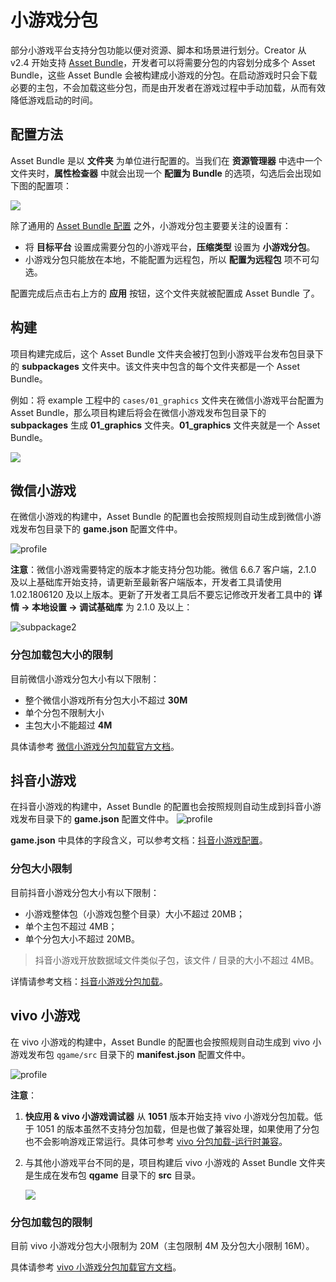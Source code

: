 # 小游戏分包

部分小游戏平台支持分包功能以便对资源、脚本和场景进行划分。Creator 从 v2.4 开始支持 [Asset Bundle](../asset-manager/bundle.md)，开发者可以将需要分包的内容划分成多个 Asset Bundle，这些 Asset Bundle 会被构建成小游戏的分包。在启动游戏时只会下载必要的主包，不会加载这些分包，而是由开发者在游戏过程中手动加载，从而有效降低游戏启动的时间。

## 配置方法

Asset Bundle 是以 **文件夹** 为单位进行配置的。当我们在 **资源管理器** 中选中一个文件夹时，**属性检查器** 中就会出现一个 **配置为 Bundle** 的选项，勾选后会出现如下图的配置项：

![](subpackage/configuration.png)

除了通用的 [Asset Bundle 配置](../scripting/asset-bundle.md#%E9%85%8D%E7%BD%AE%E6%96%B9%E6%B3%95) 之外，小游戏分包主要要关注的设置有：
- 将 **目标平台** 设置成需要分包的小游戏平台，**压缩类型** 设置为 **小游戏分包**。
- 小游戏分包只能放在本地，不能配置为远程包，所以 **配置为远程包** 项不可勾选。

配置完成后点击右上方的 **应用** 按钮，这个文件夹就被配置成 Asset Bundle 了。

## 构建

项目构建完成后，这个 Asset Bundle 文件夹会被打包到小游戏平台发布包目录下的 **subpackages** 文件夹中。该文件夹中包含的每个文件夹都是一个 Asset Bundle。

例如：将 example 工程中的 `cases/01_graphics` 文件夹在微信小游戏平台配置为 Asset Bundle，那么项目构建后将会在微信小游戏发布包目录下的 **subpackages** 生成 **01_graphics** 文件夹。**01_graphics** 文件夹就是一个 Asset Bundle。

![](subpackage/subpackage.png)

## 微信小游戏

在微信小游戏的构建中，Asset Bundle 的配置也会按照规则自动生成到微信小游戏发布包目录下的 **game.json** 配置文件中。

![profile](subpackage/profile.png)

**注意**：微信小游戏需要特定的版本才能支持分包功能。微信 6.6.7 客户端，2.1.0 及以上基础库开始支持，请更新至最新客户端版本，开发者工具请使用 1.02.1806120 及以上版本。更新了开发者工具后不要忘记修改开发者工具中的 **详情 -> 本地设置 -> 调试基础库** 为 2.1.0 及以上：

![subpackage2](./subpackage/subpackage2.png)

### 分包加载包大小的限制

目前微信小游戏分包大小有以下限制：

- 整个微信小游戏所有分包大小不超过 **30M**
- 单个分包不限制大小
- 主包大小不能超过 **4M**

具体请参考 [微信小游戏分包加载官方文档](https://developers.weixin.qq.com/minigame/dev/guide/base-ability/subPackage/useSubPackage.html)。

## 抖音小游戏

在抖音小游戏的构建中，Asset Bundle 的配置也会按照规则自动生成到抖音小游戏发布目录下的 **game.json** 配置文件中。
![profile](subpackage/profile.png)

**game.json** 中具体的字段含义，可以参考文档：[抖音小游戏配置](https://developer.open-douyin.com/docs/resource/zh-CN/mini-game/develop/framework/mini-game-configuration/)。

### 分包大小限制

目前抖音小游戏分包大小有以下限制：

- ​小游戏整体包（小游戏包整个目录）大小不超过 20MB；​
- 单个主包不超过 4MB；​
- 单个分包大小不超过 20MB。

> 抖音小游戏开放数据域文件类似子包，该文件 / 目录的大小不超过 4MB。​

详情请参考文档：[抖音小游戏分包加载](https://developer.open-douyin.com/docs/resource/zh-CN/mini-game/develop/framework/subpackages/introduction)。

## vivo 小游戏

在 vivo 小游戏的构建中，Asset Bundle 的配置也会按照规则自动生成到 vivo 小游戏发布包 `qgame/src` 目录下的 **manifest.json** 配置文件中。

![profile](./subpackage/vivo_profile.png)

**注意**：

1. **快应用 & vivo 小游戏调试器** 从 **1051** 版本开始支持 vivo 小游戏分包加载。低于 1051 的版本虽然不支持分包加载，但是也做了兼容处理，如果使用了分包也不会影响游戏正常运行。具体可参考 [vivo 分包加载-运行时兼容](https://minigame.vivo.com.cn/documents/#/lesson/base/subpackage?id=%e8%bf%90%e8%a1%8c%e6%97%b6%e5%85%bc%e5%ae%b9)。
2. 与其他小游戏平台不同的是，项目构建后 vivo 小游戏的 Asset Bundle 文件夹是生成在发布包 **qgame** 目录下的 **src** 目录。

    ![](./subpackage/vivo_subpackage.png)

### 分包加载包的限制

目前 vivo 小游戏分包大小限制为 20M（主包限制 4M 及分包大小限制 16M）。

具体请参考 [vivo 小游戏分包加载官方文档](https://minigame.vivo.com.cn/documents/#/lesson/base/subpackage)。
